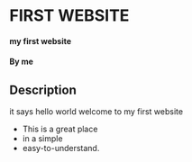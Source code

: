 # FIRST WEBSITE
#### my first website
#### By **me**
## Description
it says hello world welcome to my first website
* This is a great place
* in a simple
* easy-to-understand.


